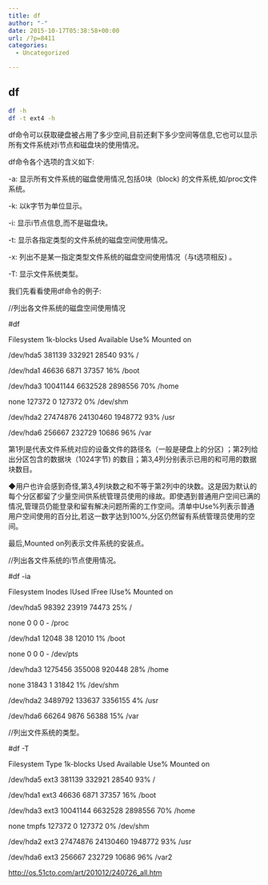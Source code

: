 ```yaml
---
title: df
author: "-"
date: 2015-10-17T05:38:58+00:00
url: /?p=8411
categories:
  - Uncategorized

---
```

## df
```bash
df -h
df -t ext4 -h
```

df命令可以获取硬盘被占用了多少空间,目前还剩下多少空间等信息,它也可以显示所有文件系统对i节点和磁盘块的使用情况。

df命令各个选项的含义如下: 

-a: 显示所有文件系统的磁盘使用情况,包括0块（block) 的文件系统,如/proc文件系统。
    
-k: 以k字节为单位显示。
    
-i: 显示i节点信息,而不是磁盘块。
    
-t: 显示各指定类型的文件系统的磁盘空间使用情况。
    
-x: 列出不是某一指定类型文件系统的磁盘空间使用情况（与t选项相反) 。
    
-T: 显示文件系统类型。
  
我们先看看使用df命令的例子: 

//列出各文件系统的磁盘空间使用情况
  
#df
  
Filesystem 1k-blocks Used Available Use% Mounted on
  
/dev/hda5 381139 332921 28540 93% /
  
/dev/hda1 46636 6871 37357 16% /boot
  
/dev/hda3 10041144 6632528 2898556 70% /home
  
none 127372 0 127372 0% /dev/shm
  
/dev/hda2 27474876 24130460 1948772 93% /usr
  
/dev/hda6 256667 232729 10686 96% /var
  
第1列是代表文件系统对应的设备文件的路径名（一般是硬盘上的分区) ；第2列给出分区包含的数据块（1024字节) 的数目；第3,4列分别表示已用的和可用的数据块数目。

◆用户也许会感到奇怪,第3,4列块数之和不等于第2列中的块数。这是因为默认的每个分区都留了少量空间供系统管理员使用的缘故。即使遇到普通用户空间已满的情况,管理员仍能登录和留有解决问题所需的工作空间。清单中Use%列表示普通用户空间使用的百分比,若这一数字达到100%,分区仍然留有系统管理员使用的空间。

最后,Mounted on列表示文件系统的安装点。

//列出各文件系统的i节点使用情况。
  
#df -ia
  
Filesystem Inodes IUsed IFree IUse% Mounted on
  
/dev/hda5 98392 23919 74473 25% /
  
none 0 0 0 - /proc
  
/dev/hda1 12048 38 12010 1% /boot
  
none 0 0 0 - /dev/pts
  
/dev/hda3 1275456 355008 920448 28% /home
  
none 31843 1 31842 1% /dev/shm
  
/dev/hda2 3489792 133637 3356155 4% /usr
  
/dev/hda6 66264 9876 56388 15% /var

//列出文件系统的类型。
  
#df -T
  
Filesystem Type 1k-blocks Used Available Use% Mounted on
  
/dev/hda5 ext3 381139 332921 28540 93% /
  
/dev/hda1 ext3 46636 6871 37357 16% /boot
  
/dev/hda3 ext3 10041144 6632528 2898556 70% /home
  
none tmpfs 127372 0 127372 0% /dev/shm
  
/dev/hda2 ext3 27474876 24130460 1948772 93% /usr
  
/dev/hda6 ext3 256667 232729 10686 96% /var2

http://os.51cto.com/art/201012/240726_all.htm